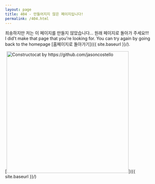 ```yaml
---
layout: page
title: 404 - 만들어지지 않은 페이지입니다!
permalink: /404.html
---
```


죄송하지만 저는 이 페이지를 만들지 않았습니다... 원래 페이지로 돌아가 주세요!!!<br>
I did't make that page that you're looking for. You can try again by going back to the homepage   [홈페이지로 돌아가기]({{ site.baseurl }}/).

[<img src="{{ site.baseurl }}/images/404.jpg" alt="Constructocat by https://github.com/jasoncostello" style="width: 400px;"/>]({{ site.baseurl }}/)
